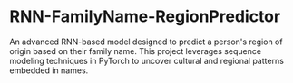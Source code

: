 # RNN-FamilyName-RegionPredictor
An advanced RNN-based model designed to predict a person's region of origin based on their family name. This project leverages sequence modeling techniques in PyTorch to uncover cultural and regional patterns embedded in names.
